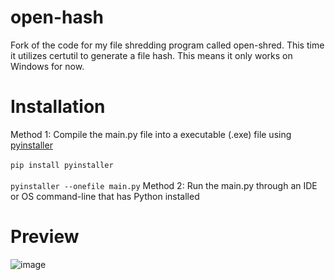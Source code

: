 # open-hash
Fork of the code for my file shredding program called open-shred. This time it utilizes certutil to generate a file hash.  This means it only works on Windows for now.

# Installation
Method 1: Compile the main.py file into a executable (.exe) file using [pyinstaller](https://pypi.org/project/pyinstaller/)<br><br>
```pip install pyinstaller```<br><br>
```pyinstaller --onefile main.py```
Method 2: Run the main.py through an IDE or OS command-line that has Python installed

# Preview
![image](https://github.com/user-attachments/assets/370b1c7d-e978-453d-970e-e6bf13d6a5c2)
